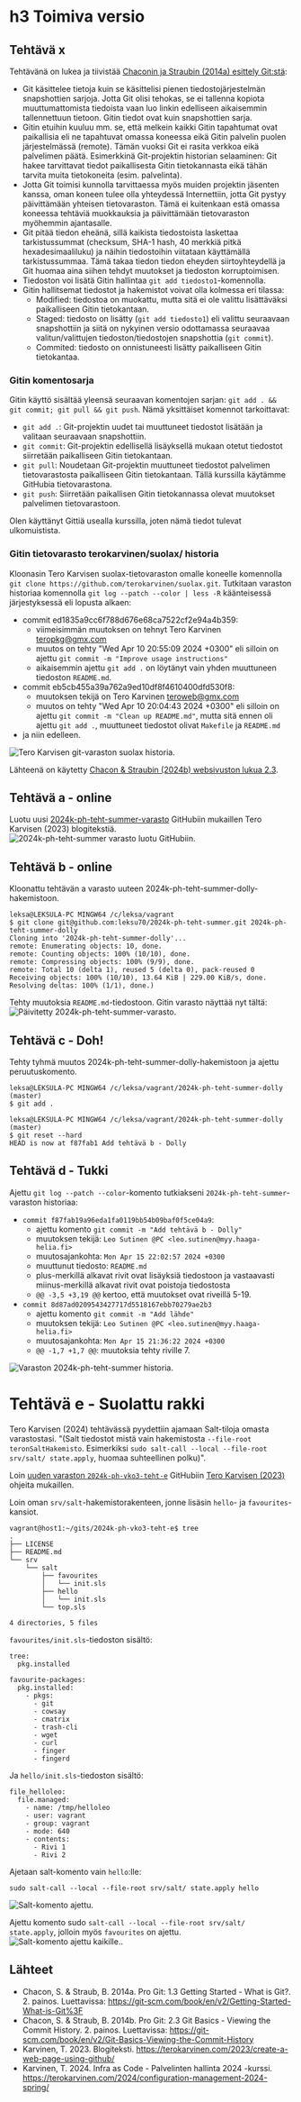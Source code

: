 # h3 Toimiva versio

## Tehtävä x
Tehtävänä on lukea ja tiivistää [Chaconin ja Straubin (2014a) esittely Git:stä](https://git-scm.com/book/en/v2/Getting-Started-What-is-Git%3F):
* Git käsittelee tietoja kuin se käsittelisi pienen tiedostojärjestelmän snapshottien sarjoja. Jotta Git olisi tehokas, se ei tallenna kopiota muuttumattomista tiedoista vaan luo linkin edelliseen aikaisemmin tallennettuun tietoon. Gitin tiedot ovat kuin snapshottien sarja.
* Gitin etuihin kuuluu mm. se, että melkein kaikki Gitin tapahtumat ovat paikallisia eli ne tapahtuvat omassa koneessa eikä Gitin palvelin puolen järjestelmässä (remote). Tämän vuoksi Git ei rasita verkkoa eikä palvelimen päätä. Esimerkkinä Git-projektin historian selaaminen: Git hakee tarvittavat tiedot paikallisesta Gitin tietokannasta eikä tähän tarvita muita tietokoneita (esim. palvelinta).
* Jotta Git toimisi kunnolla tarvittaessa myös muiden projektin jäsenten kanssa, oman koneen tulee olla yhteydessä Internettiin, jotta Git pystyy päivittämään yhteisen tietovaraston. Tämä ei kuitenkaan estä omassa koneessa tehtäviä muokkauksia ja päivittämään tietovaraston myöhemmin ajantasalle.
* Git pitää tiedon eheänä, sillä kaikista tiedostoista laskettaa tarkistussummat (checksum, SHA-1 hash, 40 merkkiä pitkä hexadesimaaliluku) ja näihin tiedostoihin viitataan käyttämällä tarkistussummaa. Tämä takaa tiedon tiedon eheyden siirtoyhteydellä ja Git huomaa aina siihen tehdyt muutokset ja tiedoston korruptoimisen.
* Tiedoston voi lisätä Gitin hallintaa `git add tiedosto1`-komennolla.
* Gitin hallitsemat tiedostot ja hakemistot voivat olla kolmessa eri tilassa:
  * Modified: tiedostoa on muokattu, mutta sitä ei ole valittu lisättäväksi paikalliseen Gitin tietokantaan.
  * Staged: tiedosto on lisätty (`git add tiedosto1`) eli valittu seuraavaan snapshottiin ja siitä on nykyinen versio odottamassa seuraavaa valitun/valittujen tiedoston/tiedostojen snapshottia (`git commit`).
  * Commited: tiedosto on onnistuneesti lisätty paikalliseen Gitin tietokantaa.

### Gitin komentosarja
Gitin käyttö sisältää yleensä seuraavan komentojen sarjan: `git add . && git commit; git pull && git push`. Nämä yksittäiset komennot tarkoittavat:
* `git add .`: Git-projektin uudet tai muuttuneet tiedostot lisätään ja valitaan seuraavaan snapshottiin.
* `git commit`: Git-projektin edellisellä lisäyksellä mukaan otetut tiedostot siirretään paikalliseen Gitin tietokantaan.
* `git pull`: Noudetaan Git-projektin muuttuneet tiedostot palvelimen tietovarastosta paikalliseen Gitin tietokantaan. Tällä kurssilla käytämme GitHubia tietovarastona.
* `git push`: Siirretään paikallisen Gitin tietokannassa olevat muutokset palvelimen tietovarastoon.

Olen käyttänyt Gittiä usealla kurssilla, joten nämä tiedot tulevat ulkomuistista.

### Gitin tietovarasto terokarvinen/suolax/ historia
Kloonasin Tero Karvisen suolax-tietovaraston omalle koneelle komennolla
`git clone https://github.com/terokarvinen/suolax.git`. Tutkitaan varaston historiaa komennolla `git log --patch --color | less -R` käänteisessä järjestyksessä eli lopusta alkaen:
* commit ed1835a9cc6f788d676e68ca7522cf2e94a4b359:
  * viimeisimmän muutoksen on tehnyt Tero Karvinen <teropkg@gmx.com>
  * muutos on tehty "Wed Apr 10 20:55:09 2024 +0300" eli silloin on ajettu `git commit -m "Improve usage instructions"`
  * aikaisemmin ajettu `git add .` on löytänyt vain yhden muuttuneen tiedoston `README.md`.
* commit eb5cb455a39a762a9ed10df8f4610400dfd530f8:
  * muutoksen tekijä on Tero Karvinen <teroweb@gmx.com>
  * muutos on tehty "Wed Apr 10 20:04:43 2024 +0300" eli silloin on ajettu `git commit -m "Clean up README.md"`, mutta sitä ennen oli ajettu `git add .`, muuttuneet tiedostot olivat `Makefile` ja `README.md`
* ja niin edelleen.

![Tero Karvisen git-varaston suolax historia.](https://github.com/leksu70/2024k-ph-teht/blob/master/kuvat/suolax.png "git log --patch ---color | less -R")

Lähteenä on käytetty [Chacon & Straubin (2024b) websivuston lukua 2.3](https://git-scm.com/book/en/v2/Git-Basics-Viewing-the-Commit-History).


## Tehtävä a - online
Luotu uusi [2024k-ph-teht-summer-varasto](https://github.com/leksu70/2024k-ph-teht-summer) GitHubiin mukaillen Tero Karvisen (2023) blogitekstiä.
![2024k-ph-teht-summer varasto luotu GitHubiin.](https://github.com/leksu70/2024k-ph-teht/blob/master/kuvat/summer.png "GitHubin varasto 2024k-ph-teht-summer")

## Tehtävä b - online
Kloonattu tehtävän a varasto uuteen 2024k-ph-teht-summer-dolly-hakemistoon.
```
leksa@LEKSULA-PC MINGW64 /c/leksa/vagrant
$ git clone git@github.com:leksu70/2024k-ph-teht-summer.git 2024k-ph-teht-summer-dolly
Cloning into '2024k-ph-teht-summer-dolly'...
remote: Enumerating objects: 10, done.
remote: Counting objects: 100% (10/10), done.
remote: Compressing objects: 100% (9/9), done.
remote: Total 10 (delta 1), reused 5 (delta 0), pack-reused 0
Receiving objects: 100% (10/10), 13.64 KiB | 229.00 KiB/s, done.
Resolving deltas: 100% (1/1), done.)
```
Tehty muutoksia `README.md`-tiedostoon. Gitin varasto näyttää nyt tältä:
![Päivitetty 2024k-ph-teht-summer-varasto](https://github.com/leksu70/2024k-ph-teht/blob/master/kuvat/dolly.png "GitHubin Dolly päivitetty varastoon 2024k-ph-teht-summer").

## Tehtävä c - Doh!
Tehty tyhmä muutos 2024k-ph-teht-summer-dolly-hakemistoon ja ajettu peruutuskomento.

```
leksa@LEKSULA-PC MINGW64 /c/leksa/vagrant/2024k-ph-teht-summer-dolly (master)
$ git add .

leksa@LEKSULA-PC MINGW64 /c/leksa/vagrant/2024k-ph-teht-summer-dolly (master)
$ git reset --hard
HEAD is now at f87fab1 Add tehtävä b - Dolly
```

## Tehtävä d - Tukki
Ajettu `git log --patch --color`-komento tutkiakseni `2024k-ph-teht-summer`-varaston historiaa:
* `commit f87fab19a96eda1fa0119bb54b09baf0f5ce04a9`:
  * ajettu komento `git commit -m "Add tehtävä b - Dolly"`
  * muutoksen tekijä: `Leo Sutinen @PC <leo.sutinen@myy.haaga-helia.fi>`
  * muutosajankohta: `Mon Apr 15 22:02:57 2024 +0300`
  * muuttunut tiedosto: `README.md`
  * plus-merkillä alkavat rivit ovat lisäyksiä tiedostoon ja vastaavasti miinus-merkillä alkavat rivit ovat poistoja tiedostosta
  * `@@ -3,5 +3,19 @@` kertoo, että muutokset ovat riveillä 5-19.
* `commit 8d87ad0209543427717d5518167ebb70279ae2b3`
  * ajettu komento `git commit -m "Add lähde"`
  * muutoksen tekijä: `Leo Sutinen @PC <leo.sutinen@myy.haaga-helia.fi>`
  * muutosajankohta: `Mon Apr 15 21:36:22 2024 +0300`
  * `@@ -1,7 +1,7 @@`: muutoksia tehty riville 7.

![Varaston 2024k-ph-teht-summer historia](https://github.com/leksu70/2024k-ph-teht/blob/master/kuvat/tukki.png "Varaston 2024k-ph-teht-summer historiaa").

# Tehtävä e - Suolattu rakki
Tero Karvisen (2024) tehtävässä pyydettiin ajamaan Salt-tiloja omasta varastostasi. "(Salt tiedostot mistä vain hakemistosta `--file-root teronSaltHakemisto`. Esimerkiksi `sudo salt-call --local --file-root srv/salt/ state.apply`, huomaa suhteellinen polku)".

Loin [uuden varaston `2024k-ph-vko3-teht-e`](https://github.com/leksu70/2024k-ph-vko3-teht-e) GitHubiin [Tero Karvisen (2023)](https://terokarvinen.com/2023/create-a-web-page-using-github/) ohjeita mukaillen.

Loin oman `srv/salt`-hakemistorakenteen, jonne lisäsin `hello`- ja `favourites`-kansiot.
```
vagrant@host1:~/gits/2024k-ph-vko3-teht-e$ tree
.
├── LICENSE
├── README.md
└── srv
    └── salt
        ├── favourites
        │   └── init.sls
        ├── hello
        │   └── init.sls
        └── top.sls

4 directories, 5 files
```

`favourites/init.sls`-tiedoston sisältö:
```
tree:
  pkg.installed

favourite-packages:
  pkg.installed:
    - pkgs:
      - git
      - cowsay
      - cmatrix
      - trash-cli
      - wget
      - curl
      - finger
      - fingerd
```

Ja `hello/init.sls`-tiedoston sisältö:
```
file_helloleo:
  file.managed:
    - name: /tmp/helloleo
    - user: vagrant
    - group: vagrant
    - mode: 640
    - contents:
      - Rivi 1
      - Rivi 2
```

Ajetaan salt-komento vain `hello`:lle: 

```
sudo salt-call --local --file-root srv/salt/ state.apply hello
```

![Salt-komento ajettu.](https://github.com/leksu70/2024k-ph-teht/blob/master/kuvat/vko3-teht-e-hello-apply.png "Ajettu salt-komento.") 

Ajettu komento sudo `salt-call --local --file-root srv/salt/ state.apply`, jolloin myös `favourites` on ajettu.
![Salt-komento ajettu kaikille.](https://github.com/leksu70/2024k-ph-teht/blob/master/kuvat/vko3-teht-e-all-apply.png "Ajettu salt-komento kaikille").

## Lähteet
  * Chacon, S. & Straub, B. 2014a. Pro Git: 1.3 Getting Started - What is Git?. 2. painos. Luettavissa: https://git-scm.com/book/en/v2/Getting-Started-What-is-Git%3F
  * Chacon, S. & Straub, B. 2014b. Pro Git: 2.3 Git Basics - Viewing the Commit History. 2. painos. Luettavissa: https://git-scm.com/book/en/v2/Git-Basics-Viewing-the-Commit-History
  * Karvinen, T. 2023. Blogiteksti. https://terokarvinen.com/2023/create-a-web-page-using-github/
  * Karvinen, T. 2024. Infra as Code - Palvelinten hallinta 2024 -kurssi. https://terokarvinen.com/2024/configuration-management-2024-spring/
